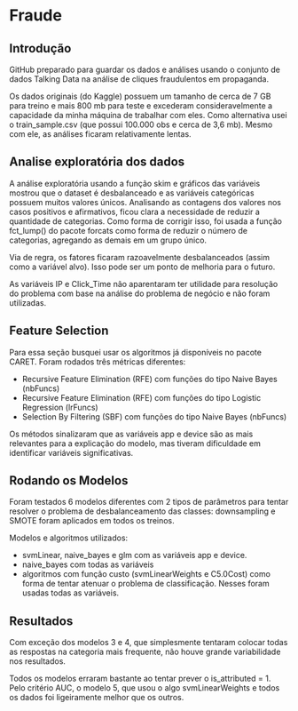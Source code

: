 # Fraude

## Introdução
GitHub preparado para guardar os dados e análises usando o conjunto de dados Talking Data na análise de cliques fraudulentos em propaganda.

Os dados originais (do Kaggle) possuem um tamanho de cerca de 7 GB para treino e mais 800 mb para teste e excederam consideravelmente a capacidade da minha máquina de trabalhar com eles. Como alternativa usei o train_sample.csv (que possui 100.000 obs e cerca de 3,6 mb). Mesmo com ele, as análises ficaram relativamente lentas.

## Analise exploratória dos dados
A análise exploratória usando a função skim e gráficos das variáveis mostrou que o dataset é desbalanceado e as variáveis categóricas possuem muitos valores únicos. 
Analisando as contagens dos valores nos casos positivos e afirmativos, ficou clara a necessidade de reduzir a quantidade de categorias.
Como forma de corrigir isso, foi usada a função fct_lump() do pacote forcats como forma de reduzir o número de categorias, agregando as demais em um grupo único.

Via de regra, os fatores ficaram razoavelmente desbalanceados (assim como a variável alvo). Isso pode ser um ponto de melhoria para o futuro.

As variáveis IP e Click_Time não aparentaram ter utilidade para resolução do problema com base na análise do problema de negócio e não foram utilizadas.

## Feature Selection

Para essa seção busquei usar os algoritmos já disponíveis no pacote CARET. Foram rodados três métricas diferentes:
- Recursive Feature Elimination (RFE) com funções do tipo Naive Bayes (nbFuncs)
- Recursive Feature Elimination (RFE) com funções do tipo Logistic Regression (lrFuncs)
- Selection By Filtering (SBF) com funções do tipo Naive Bayes (nbFuncs)

Os métodos sinalizaram que as variáveis app e device são as mais relevantes para a explicação do modelo, mas tiveram dificuldade em identificar variáveis significativas.

## Rodando os Modelos

Foram testados 6 modelos diferentes com 2 tipos de parâmetros para tentar resolver o problema de desbalanceamento das classes: downsampling e SMOTE foram aplicados em todos os treinos.

Modelos e algoritmos utilizados:
- svmLinear, naive_bayes e glm com as variáveis app e device.
- naive_bayes com todas as variáveis
- algoritmos com função custo (svmLinearWeights e C5.0Cost) como forma de tentar atenuar o problema de classificação. Nesses foram usadas todas as variáveis.

## Resultados

Com exceção dos modelos 3 e 4, que simplesmente tentaram colocar todas as respostas na categoria mais frequente, não houve grande variabilidade nos resultados.

Todos os modelos erraram bastante ao tentar prever o is_attributed = 1. Pelo critério AUC, o modelo 5, que usou o algo svmLinearWeights e todos os dados foi ligeiramente melhor que os outros.
